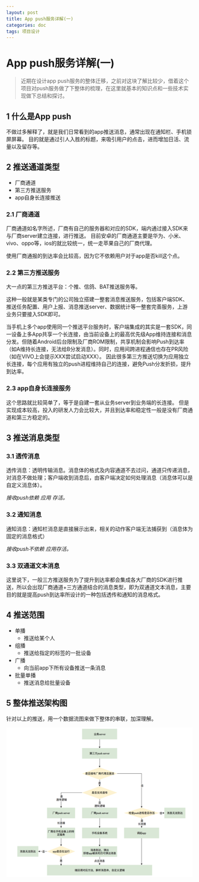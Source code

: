 ```yaml
---
layout: post
title: App push服务详解(一)
categories: doc
tags: 项目设计
---
```


# App push服务详解(一)

> 近期在设计app push服务的整体迁移，之前对这块了解比较少，借着这个项目对push服务做了下整体的梳理，在这里就基本的知识点和一些技术实现做下总结和探讨。

## 1 什么是App push
不做过多解释了，就是我们日常看到的app推送消息，通常出现在通知栏、手机锁屏屏幕。
目的就是通过引人入胜的标题，来吸引用户的点击，进而增加日活、流量以及留存等。

## 2 推送通道类型
* 厂商通道
* 第三方推送服务
* app自身长连接推送

### 2.1 厂商通道
厂商通道如名字所述，厂商有自己的服务器和对应的SDK，端内通过接入SDK来与厂商server建立连接，进行推送。
目前安卓的厂商通道主要是华为、小米、vivo、oppo等，ios的就比较统一，统一走苹果自己的厂商代理。

使用厂商通报的到达率会比较高，因为它不依赖用户对于app是否kill这个点。

### 2.2 第三方推送服务
大一点的第三方推送平台：个推、信鸽、BAT推送服务等。

这种一般就是某类专门的公司独立搭建一整套消息推送服务，包括客户端SDK、推送任务配置、用户上报、消息推送server、数据统计等一整套完善服务，上游业务只要接入SDK即可。

当手机上多个app使用同一个推送平台服务时，客户端集成的其实是一套SDK，同一设备上多App共享一个长连接，由当前设备上的最高优先级App维持连接和消息分发。但随着Android后台限制及厂商ROM限制，共享机制会影响Push到达率（如A维持长连接，无法给B分发消息）。同时，应用间跨进程通信也存在PR风险（如在VIVO上会提示XXX尝试启动XXX）。
因此很多第三方推送切换为应用独立长连接，每个应用有独立的push进程维持自己的连接，避免Push分发折损，提升到达率。


### 2.3 app自身长连接服务

这个思路就比较简单了，等于是自建一套从业务server到业务端的长连接。
但是实现成本较高，投入的研发人力会比较大，并且到达率和稳定性一般是没有厂商通道和第三方稳定的。

## 3 推送消息类型

### 3.1 透传消息

透传消息：透明传输消息。消息体的格式及内容通道不去过问，通道只传递消息，对消息不做处理；客户端收到消息后，由客户端决定如何处理消息（消息体可以是自定义消息体）。

*接收push依赖 应用 存活。*

### 3.2 通知消息

通知消息：通知栏消息是直接展示出来，相关的动作客户端无法捕获到（消息体为固定的消息格式）

*接收push不依赖 应用存活。*

### 3.3 双通道文本消息

这里说下，一般三方推送服务为了提升到达率都会集成各大厂商的SDK进行推送，所以会出现厂商通道+三方通道结合的消息类型，即为双通道文本消息，主要目的就是提高push到达率所设计的一种包括透传和通知的消息格式。

## 4 推送范围
* 单播
	* 推送给某个人
* 组播
	* 推送给指定的标签的一批设备
* 广播
	* 向当前app下所有设备推送一条消息
* 批量单播
	* 推送消息给批量设备

## 5 整体推送架构图

针对以上的推送，用一个数据流图来做下整体的串联，加深理解。

![Alt text](../image/push-1.png)
